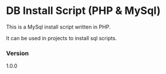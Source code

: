 # DB Install Script (PHP & MySql)

This is a MySql install script written in PHP.

It can be used in projects to install sql scripts.

### Version
1.0.0



